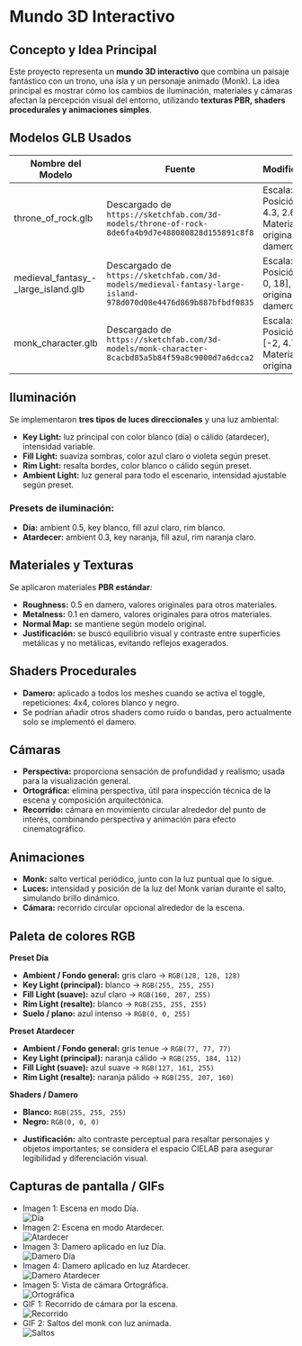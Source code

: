 # Mundo 3D Interactivo

## Concepto y Idea Principal
Este proyecto representa un **mundo 3D interactivo** que combina un paisaje fantástico con un trono, una isla y un personaje animado (Monk). La idea principal es mostrar cómo los cambios de iluminación, materiales y cámaras afectan la percepción visual del entorno, utilizando **texturas PBR, shaders procedurales y animaciones simples**.

## Modelos GLB Usados
| Nombre del Modelo | Fuente | Modificaciones |
|------------------|--------|----------------|
| throne_of_rock.glb | Descargado de `https://sketchfab.com/3d-models/throne-of-rock-8de6fa4b9d7e488080828d155891c8f8` | Escala: 0.008, Posición: [-2, 4.3, 2.6], Material: original o con damero |
| medieval_fantasy_-_large_island.glb | Descargado de `https://sketchfab.com/3d-models/medieval-fantasy-large-island-978d070d08e4476d869b887bfbdf0835` | Escala: 0.4, Posición: [17, 0, 18], Material: original o con damero |
| monk_character.glb | Descargado de `https://sketchfab.com/3d-models/monk-character-8cacbd85a5b84f59a8c9000d7a6dcca2` | Escala: 1, Posición inicial: [-2, 4.7, 3], Material: original |

## Iluminación
Se implementaron **tres tipos de luces direccionales** y una luz ambiental:
- **Key Light:** luz principal con color blanco (día) o cálido (atardecer), intensidad variable.
- **Fill Light:** suaviza sombras, color azul claro o violeta según preset.
- **Rim Light:** resalta bordes, color blanco o cálido según preset.
- **Ambient Light:** luz general para todo el escenario, intensidad ajustable según preset.

### Presets de iluminación:
- **Día:** ambient 0.5, key blanco, fill azul claro, rim blanco.
- **Atardecer:** ambient 0.3, key naranja, fill azul, rim naranja claro.

## Materiales y Texturas
Se aplicaron materiales **PBR estándar**:
- **Roughness:** 0.5 en damero, valores originales para otros materiales.
- **Metalness:** 0.1 en damero, valores originales para otros materiales.
- **Normal Map:** se mantiene según modelo original.
- **Justificación:** se buscó equilibrio visual y contraste entre superficies metálicas y no metálicas, evitando reflejos exagerados.

## Shaders Procedurales
- **Damero:** aplicado a todos los meshes cuando se activa el toggle, repeticiones: 4x4, colores blanco y negro.
- Se podrían añadir otros shaders como ruido o bandas, pero actualmente solo se implementó el damero.

## Cámaras
- **Perspectiva:** proporciona sensación de profundidad y realismo; usada para la visualización general.
- **Ortográfica:** elimina perspectiva, útil para inspección técnica de la escena y composición arquitectónica.
- **Recorrido:** cámara en movimiento circular alrededor del punto de interés, combinando perspectiva y animación para efecto cinematográfico.

## Animaciones
- **Monk:** salto vertical periódico, junto con la luz puntual que lo sigue.
- **Luces:** intensidad y posición de la luz del Monk varían durante el salto, simulando brillo dinámico.
- **Cámara:** recorrido circular opcional alrededor de la escena.

## Paleta de colores RGB

**Preset Día**

* **Ambient / Fondo general:** gris claro → `RGB(128, 128, 128)`
* **Key Light (principal):** blanco → `RGB(255, 255, 255)`
* **Fill Light (suave):** azul claro → `RGB(160, 207, 255)`
* **Rim Light (resalte):** blanco → `RGB(255, 255, 255)`
* **Suelo / plano:** azul intenso → `RGB(0, 0, 255)`

**Preset Atardecer**

* **Ambient / Fondo general:** gris tenue → `RGB(77, 77, 77)`
* **Key Light (principal):** naranja cálido → `RGB(255, 184, 112)`
* **Fill Light (suave):** azul suave → `RGB(127, 161, 255)`
* **Rim Light (resalte):** naranja pálido → `RGB(255, 207, 160)`

**Shaders / Damero**

* **Blanco:** `RGB(255, 255, 255)`
* **Negro:** `RGB(0, 0, 0)`

- **Justificación:** alto contraste perceptual para resaltar personajes y objetos importantes; se considera el espacio CIELAB para asegurar legibilidad y diferenciación visual.

## Capturas de pantalla / GIFs
- Imagen 1: Escena en modo Día.  <br>
![Día](threejs/Capturas/Dia.png)<br>
- Imagen 2: Escena en modo Atardecer.  <br>
![Atardecer](threejs/Capturas/Tarde.png)<br>
- Imagen 3: Damero aplicado en luz Día.  <br>
![Damero Día](threejs/Capturas/DameroDia.png)<br>
- Imagen 4: Damero aplicado en luz Atardecer.  <br>
![Damero Atardecer](threejs/Capturas/DameroTarde.png)<br>
- Imagen 5: Vista de cámara Ortográfica.  <br>
![Ortográfica](threejs/Capturas/Ortografica.png)<br>
- GIF 1: Recorrido de cámara por la escena.  <br>
![Recorrido](threejs/Capturas/Recorrido.gif)<br>
- GIF 2: Saltos del monk con luz animada.  <br>
![Saltos](threejs/Capturas/Saltos.gif)<br>
